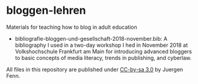 # bloggen-lehren
Materials for teaching how to blog in adult education

* bibliografie-bloggen-und-gesellschaft-2018-november.bib: A bibliography I used in a two-day workshop I hed in November 2018 at Volkshochschule Frankfurt am Main for introducing advanced bloggers to basic concepts of media literacy, trends in publishing, and cyberlaw.

All files in this repository are published under [CC-by-sa 3.0](https://creativecommons.org/licenses/by-sa/3.0/legalcode) by Juergen Fenn.
